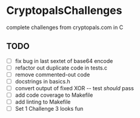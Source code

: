 # CryptopalsChallenges
complete challenges from cryptopals.com in C

## TODO
* [ ] fix bug in last sextet of base64 encode
* [ ] refactor out duplicate code in tests.c
* [ ] remove commented-out code
* [ ] docstrings in basics.h
* [ ] convert output of fixed XOR -- test *should* pass
* [ ] add code coverage to Makefile
* [ ] add linting to Makefile
* [ ] Set 1 Challenge 3 looks fun 
